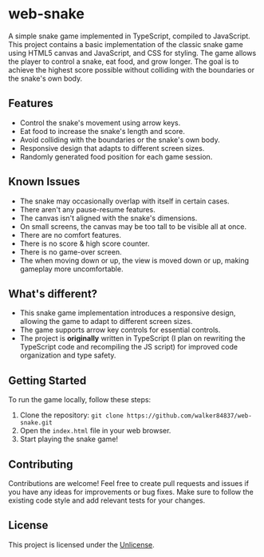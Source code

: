 # web-snake

A simple snake game implemented in TypeScript, compiled to JavaScript. This project contains a basic implementation of the classic snake game using HTML5 canvas and JavaScript, and CSS for styling. The game allows the player to control a snake, eat food, and grow longer. The goal is to achieve the highest score possible without colliding with the boundaries or the snake's own body.

## Features

- Control the snake's movement using arrow keys.
- Eat food to increase the snake's length and score.
- Avoid colliding with the boundaries or the snake's own body.
- Responsive design that adapts to different screen sizes.
- Randomly generated food position for each game session.

## Known Issues

- The snake may occasionally overlap with itself in certain cases.
- There aren't any pause-resume features.
- The canvas isn't aligned with the snake's dimensions.
- On small screens, the canvas may be too tall to be visible all at once.
- There are no comfort features.
- There is no score & high score counter.
- There is no game-over screen.
- The when moving down or up, the view is moved down or up, making gameplay more uncomfortable.

## What's different?

- This snake game implementation introduces a responsive design, allowing the game to adapt to different screen sizes.
- The game supports arrow key controls for essential controls.
- The project is **originally** written in TypeScript (I plan on rewriting the TypeScript code and recompiling the JS script) for improved code organization and type safety.

## Getting Started

To run the game locally, follow these steps:

1. Clone the repository: `git clone https://github.com/walker84837/web-snake.git`
2. Open the `index.html` file in your web browser.
3. Start playing the snake game!

## Contributing

Contributions are welcome! Feel free to create pull requests and issues if you have any ideas for improvements or bug fixes. Make sure to follow the existing code style and add relevant tests for your changes.

## License

This project is licensed under the [Unlicense](LICENSE).
